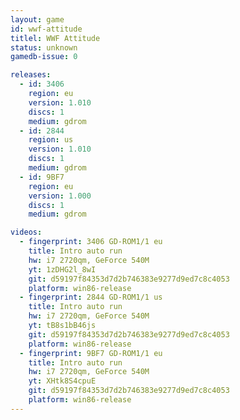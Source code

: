 ```yaml
---
layout: game
id: wwf-attitude
titlel: WWF Attitude
status: unknown
gamedb-issue: 0

releases:
  - id: 3406
    region: eu
    version: 1.010
    discs: 1
    medium: gdrom
  - id: 2844
    region: us
    version: 1.010
    discs: 1
    medium: gdrom
  - id: 9BF7
    region: eu
    version: 1.000
    discs: 1
    medium: gdrom

videos:
  - fingerprint: 3406 GD-ROM1/1 eu
    title: Intro auto run
    hw: i7 2720qm, GeForce 540M
    yt: 1zDHG2l_8wI
    git: d59197f84353d7d2b746383e9277d9ed7c8c4053
    platform: win86-release
  - fingerprint: 2844 GD-ROM1/1 us
    title: Intro auto run
    hw: i7 2720qm, GeForce 540M
    yt: tB8s1bB46js
    git: d59197f84353d7d2b746383e9277d9ed7c8c4053
    platform: win86-release
  - fingerprint: 9BF7 GD-ROM1/1 eu
    title: Intro auto run
    hw: i7 2720qm, GeForce 540M
    yt: XHtk8S4cpuE
    git: d59197f84353d7d2b746383e9277d9ed7c8c4053
    platform: win86-release
---
```

